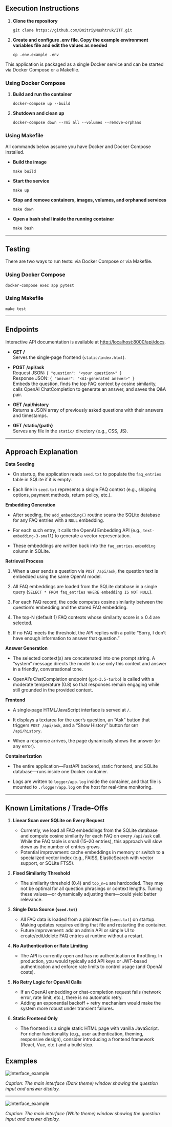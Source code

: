 
## Execution Instructions

1. **Clone the repository**
    
    `git clone https://github.com/DmitriyMushtruk/ITT.git`

2. **Create and configure .env file. Copy the example environment variables file and edit the values as needed**

    `cp .env.example .env`
    
This application is packaged as a single Docker service and can be started via Docker Compose or a Makefile.

### Using Docker Compose

1. **Build and run the container**
    
    `docker-compose up --build`
    
2. **Shutdown and clean up**
    
    `docker-compose down --rmi all --volumes --remove-orphans`
    

### Using Makefile

All commands below assume you have Docker and Docker Compose installed.

- **Build the image**
    
    `make build`
    
- **Start the service**
    
    `make up`
    
- **Stop and remove containers, images, volumes, and orphaned services**
    
    `make down`
    
- **Open a bash shell inside the running container**
    
    `make bash`

---

## Testing

There are two ways to run tests: via Docker Compose or via Makefile.

### Using Docker Compose

`docker-compose exec app pytest`

### Using Makefile

`make test`

---

## Endpoints

Interactive API documentation is available at [http://localhost:8000/api/docs](http://localhost:8000/api/docs).

- **GET /**  
    Serves the single‐page frontend (`static/index.html`).
    
- **POST /api/ask**  
    Request JSON: `{ "question": "<your question>" }`  
    Response JSON: `{ "answer": "<AI-generated answer>" }`  
    Embeds the question, finds the top FAQ context by cosine similarity, calls OpenAI ChatCompletion to generate an answer, and saves the Q&A pair.
    
- **GET /api/history**  
    Returns a JSON array of previously asked questions with their answers and timestamps.
    
- **GET /static/{path}**  
    Serves any file in the `static/` directory (e.g., CSS, JS).

---

## Approach Explanation

**Data Seeding**

- On startup, the application reads `seed.txt` to populate the `faq_entries` table in SQLite if it is empty.
    
- Each line in `seed.txt` represents a single FAQ context (e.g., shipping options, payment methods, return policy, etc.).
    

**Embedding Generation**

- After seeding, the `add_embedding()` routine scans the SQLite database for any FAQ entries with a `NULL` embedding.
    
- For each such entry, it calls the OpenAI Embedding API (e.g., `text-embedding-3-small`) to generate a vector representation.
    
- These embeddings are written back into the `faq_entries.embedding` column in SQLite.
    

**Retrieval Process**

1. When a user sends a question via `POST /api/ask`, the question text is embedded using the same OpenAI model.
    
2. All FAQ embeddings are loaded from the SQLite database in a single query (`SELECT * FROM faq_entries WHERE embedding IS NOT NULL`).
    
3. For each FAQ record, the code computes cosine similarity between the question’s embedding and the stored FAQ embedding.
    
4. The top-N (default 1) FAQ contexts whose similarity score is ≥ 0.4 are selected.
    
5. If no FAQ meets the threshold, the API replies with a polite “Sorry, I don’t have enough information to answer that question.”
    

**Answer Generation**

- The selected context(s) are concatenated into one prompt string. A “system” message directs the model to use only this context and answer in a friendly, conversational tone.
    
- OpenAI’s ChatCompletion endpoint (`gpt-3.5-turbo`) is called with a moderate temperature (0.8) so that responses remain engaging while still grounded in the provided context.
    

**Frontend**

- A single‐page HTML/JavaScript interface is served at `/`.
    
- It displays a textarea for the user’s question, an “Ask” button that triggers `POST /api/ask`, and a “Show History” button for `GET /api/history`.
    
- When a response arrives, the page dynamically shows the answer (or any error).
    

**Containerization**

- The entire application—FastAPI backend, static frontend, and SQLite database—runs inside one Docker container.
    
- Logs are written to `logger/app.log` inside the container, and that file is mounted to `./logger/app.log` on the host for real-time monitoring.
        

---

## Known Limitations / Trade-Offs

1. **Linear Scan over SQLite on Every Request**  
   - Currently, we load all FAQ embeddings from the SQLite database and compute cosine similarity for each FAQ on every `/api/ask` call. While the FAQ table is small (15–20 entries), this approach will slow down as the number of entries grows.  
   - Potential improvement: cache embeddings in memory or switch to a specialized vector index (e.g., FAISS, ElasticSearch with vector support, or SQLite FTS5).

2. **Fixed Similarity Threshold**  
   - The similarity threshold (0.4) and `top_n=1` are hardcoded. They may not be optimal for all question phrasings or context lengths. Tuning these values—or dynamically adjusting them—could yield better relevance.

3. **Single Data Source (`seed.txt`)**  
   - All FAQ data is loaded from a plaintext file (`seed.txt`) on startup. Making updates requires editing that file and restarting the container.  
   - Future improvement: add an admin API or simple UI to create/edit/delete FAQ entries at runtime without a restart.

4. **No Authentication or Rate Limiting**  
   - The API is currently open and has no authentication or throttling. In production, you would typically add API keys or JWT-based authentication and enforce rate limits to control usage (and OpenAI costs).

5. **No Retry Logic for OpenAI Calls**  
   - If an OpenAI embedding or chat-completion request fails (network error, rate limit, etc.), there is no automatic retry.  
   - Adding an exponential backoff + retry mechanism would make the system more robust under transient failures.

6. **Static Frontend Only**  
   - The frontend is a single static HTML page with vanilla JavaScript. For richer functionality (e.g., user authentication, theming, responsive design), consider introducing a frontend framework (React, Vue, etc.) and a build step.

## Examples

![Interface_example](static/images/fe_example.png)

*Caption: The main interface (Dark theme) window showing the question input and answer display.*

---

![Interface_example](static/images/fe_example_white.png)

*Caption: The main interface (White theme) window showing the question input and answer display.*

